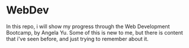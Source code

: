 # WebDev 
In this repo, i will show my progress through the Web Development Bootcamp, by Angela Yu. 
Some of this is new to me, but there is content that i've seen before, and just trying to remember about it. 